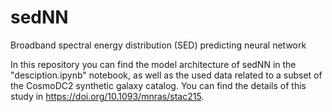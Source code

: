 # sedNN
Broadband spectral energy distribution (SED) predicting neural network

In this repository you can find the model architecture of sedNN in the "desciption.ipynb" notebook, as well as the used data related to a subset of the CosmoDC2 synthetic galaxy catalog. You can find the details of this study in https://doi.org/10.1093/mnras/stac215.
